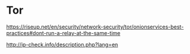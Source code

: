 # Tor

https://riseup.net/en/security/network-security/tor/onionservices-best-practices#dont-run-a-relay-at-the-same-time

http://ip-check.info/description.php?lang=en
